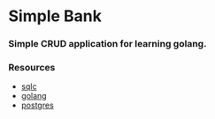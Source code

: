 # Simple Bank
### Simple CRUD application for learning golang.

### Resources
- [sqlc](https://sqlc.dev/)
- [golang](https://go.dev/)
- [postgres](https://www.postgresql.org/)
